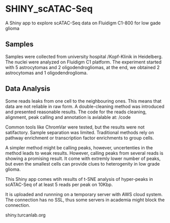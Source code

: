 # SHINY_scATAC-Seq
A Shiny app to explore scATAC-Seq data on Fluidigm C1-800 for low gade glioma

## Samples
Samples were collected from university hospital /Kopf-Klinik in Heidelberg.
The nuclei were analyzed on Fluidigm C1 platform. The experiment started with 5 astrocytomas and 2 oligodendrogliomas, at the end, we obtained 2 astrocytomas and 1 oligodendroglioma.

## Data Analysis
Some reads leaks from one cell to the neighbouring ones. This means that data are not reliable in raw form. A double-cleaning method was introduced and presented reasonable results. 
The code for the reads cleaning, alignment, peak calling and annotation is avialable at: /code 



Common tools like ChromVar were tested, but the results were not satifactory. Sample separation was limited. Traditional methods rely on pathway enrichment or transcription factor enrichments to group cells.

A simpler method might be calling peaks, however, uncertenties in the method leads to weak results. However, calling peaks from several reads is showing a promising result. It come with extremly lower number of peaks, but even the smallest cells can provide clues to heterogenity in low grade glioma.

This Shiny app comes wtih results of t-SNE analysis of hyper-peaks in scATAC-Seq of at least 5 reads per peak on 10Kbp.

It is uploaded and runnning on a temporary server with AWS cloud system. The connection has no SSL, thus some servers in academia might block the connection.

shiny.turcanlab.org
